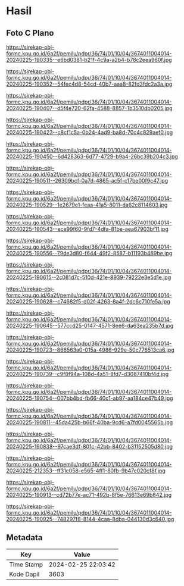 # Hasil

## Foto C Plano

https://sirekap-obj-formc.kpu.go.id/6a2f/pemilu/pdpr/36/74/01/10/04/3674011004014-20240225-190335--e6bd0381-b21f-4c9a-a2b4-b78c2eea960f.jpg

https://sirekap-obj-formc.kpu.go.id/6a2f/pemilu/pdpr/36/74/01/10/04/3674011004014-20240225-190352--54fec4d8-54cd-40b7-aaa8-82fd3fdc2a3a.jpg

https://sirekap-obj-formc.kpu.go.id/6a2f/pemilu/pdpr/36/74/01/10/04/3674011004014-20240225-190407--d5f4e720-62fa-4588-8857-1b3510db0205.jpg

https://sirekap-obj-formc.kpu.go.id/6a2f/pemilu/pdpr/36/74/01/10/04/3674011004014-20240225-190423--c8cf1c5a-0b24-4ad9-ba8d-70c4c829aef0.jpg

https://sirekap-obj-formc.kpu.go.id/6a2f/pemilu/pdpr/36/74/01/10/04/3674011004014-20240225-190450--6d428363-6d77-4729-b9a4-26bc39b204c3.jpg

https://sirekap-obj-formc.kpu.go.id/6a2f/pemilu/pdpr/36/74/01/10/04/3674011004014-20240225-190511--26309bcf-0a7d-4865-ac5f-c17be00f9c47.jpg

https://sirekap-obj-formc.kpu.go.id/6a2f/pemilu/pdpr/36/74/01/10/04/3674011004014-20240225-190529--1e2679e1-feaa-41a5-8011-da62c8114603.jpg

https://sirekap-obj-formc.kpu.go.id/6a2f/pemilu/pdpr/36/74/01/10/04/3674011004014-20240225-190543--ece99f60-9fd7-4dfa-81be-aea67903bf11.jpg

https://sirekap-obj-formc.kpu.go.id/6a2f/pemilu/pdpr/36/74/01/10/04/3674011004014-20240225-190556--79de3d80-f644-49f2-8587-b11193b489be.jpg

https://sirekap-obj-formc.kpu.go.id/6a2f/pemilu/pdpr/36/74/01/10/04/3674011004014-20240225-190615--2c081d7c-510d-421e-8939-79222e3e5d1e.jpg

https://sirekap-obj-formc.kpu.go.id/6a2f/pemilu/pdpr/36/74/01/10/04/3674011004014-20240225-190628--c74682f5-d02f-4263-8a4f-2dc6c710fe5a.jpg

https://sirekap-obj-formc.kpu.go.id/6a2f/pemilu/pdpr/36/74/01/10/04/3674011004014-20240225-190645--577ccd25-0147-4571-8ee6-da63ea235b7d.jpg

https://sirekap-obj-formc.kpu.go.id/6a2f/pemilu/pdpr/36/74/01/10/04/3674011004014-20240225-190723--866563a0-015a-4986-929e-50c776513ca6.jpg

https://sirekap-obj-formc.kpu.go.id/6a2f/pemilu/pdpr/36/74/01/10/04/3674011004014-20240225-190739--c9f8f94a-108d-4a51-8fd7-d3087410bf4d.jpg

https://sirekap-obj-formc.kpu.go.id/6a2f/pemilu/pdpr/36/74/01/10/04/3674011004014-20240225-190754--007bb4bd-fb66-40c1-ab97-aa184ce47b49.jpg

https://sirekap-obj-formc.kpu.go.id/6a2f/pemilu/pdpr/36/74/01/10/04/3674011004014-20240225-190811--45da425b-b66f-40ba-9cd6-a7fd0045565b.jpg

https://sirekap-obj-formc.kpu.go.id/6a2f/pemilu/pdpr/36/74/01/10/04/3674011004014-20240225-190838--97cae3df-801c-42bb-8402-b31152505d80.jpg

https://sirekap-obj-formc.kpu.go.id/6a2f/pemilu/pdpr/36/74/01/10/04/3674011004014-20240225-212353--ff31c058-e565-4ff1-80fb-9b47c020cf8f.jpg

https://sirekap-obj-formc.kpu.go.id/6a2f/pemilu/pdpr/36/74/01/10/04/3674011004014-20240225-190913--cd72b77e-ac71-492b-8f5e-76613e69b842.jpg

https://sirekap-obj-formc.kpu.go.id/6a2f/pemilu/pdpr/36/74/01/10/04/3674011004014-20240225-190925--748297f8-8144-4caa-8dba-044130d3c640.jpg


## Metadata

| Key        | Value               |
| ---------- | ------------------- |
| Time Stamp | 2024-02-25 22:03:42 |
| Kode Dapil | 3603                |




